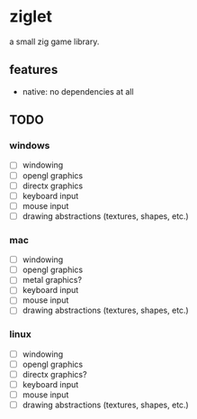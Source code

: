 # ziglet

a small zig game library.

## features
* native: no dependencies at all

## TODO
### windows
* [ ] windowing
* [ ] opengl graphics
* [ ] directx graphics
* [ ] keyboard input
* [ ] mouse input
* [ ] drawing abstractions (textures, shapes, etc.)
### mac
* [ ] windowing
* [ ] opengl graphics
* [ ] metal graphics?
* [ ] keyboard input
* [ ] mouse input
* [ ] drawing abstractions (textures, shapes, etc.)
### linux
* [ ] windowing
* [ ] opengl graphics
* [ ] directx graphics?
* [ ] keyboard input
* [ ] mouse input
* [ ] drawing abstractions (textures, shapes, etc.)
